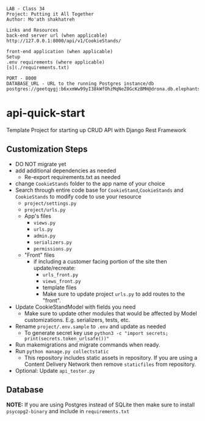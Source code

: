 ```
LAB - Class 34
Project: Putting it All Together
Author: Mo'ath shakhatreh

Links and Resources
back-end server url (when applicable)
http://127.0.0.1:8000/api/v1/CookieStands/

front-end application (when applicable)
Setup
.env requirements (where applicable)
[s](./requirements.txt)

PORT - 8000
DATABASE_URL - URL to the running Postgres instance/db
postgres://geetqygj:b6xxmWw99yI38kWfOhzMqNeZ0GcKzBMH@drona.db.elephantsql.com/geetqygj

```









# api-quick-start

Template Project for starting up CRUD API with Django Rest Framework

## Customization Steps

- DO NOT migrate yet
- add additional dependencies as needed
  - Re-export requirements.txt as needed
- change `CookieStands` folder to the app name of your choice
- Search through entire code base for `CookieStand`,`CookieStands` and `CookieStands` to modify code to use your resource
  - `project/settings.py`
  - `project/urls.py`
  - App's files
    - `views.py`
    - `urls.py`
    - `admin.py`
    - `serializers.py`
    - `permissions.py`
  - "Front" files
    - if including a customer facing portion of the site then update/recreate:
      - `urls_front.py`
      - `views_front.py`
      - template files
      - Make sure to update project `urls.py` to add routes to the "front".
- Update CookieStandModel with fields you need
  - Make sure to update other modules that would be affected by Model customizations. E.g. serializers, tests, etc.
- Rename `project/.env.sample` to `.env` and update as needed
  - To generate secret key use `python3 -c "import secrets; print(secrets.token_urlsafe())"`
- Run makemigrations and migrate commands when ready.
- Run `python manage.py collectstatic`
  - This repository includes static assets in repository. If you are using a Content Delivery Network then remove `staticfiles` from repository.
- Optional: Update `api_tester.py`

## Database

**NOTE:** If you are using Postgres instead of SQLite then make sure to install `psycopg2-binary` and include in `requirements.txt`
